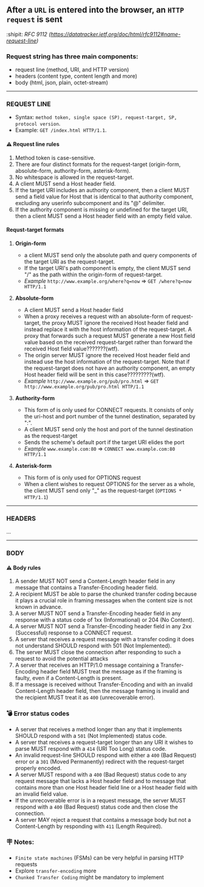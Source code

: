 ## After a `URL` is entered into the browser, an `HTTP request` is sent

:shipit: _RFC 9112 (https://datatracker.ietf.org/doc/html/rfc9112#name-request-line)_

### Request string has three main components:

- request line (method, URI, and HTTP version)
- headers (content type, content length and more)
- body (html, json, plain, octet-stream)

-------------------------------------------------------------------------------------------------------------------

### REQUEST LINE

- Syntax:  `method token, single space (SP), request-target, SP, protocol version`.
- Example: `GET /index.html HTTP/1.1`.

#### ⚠️ Request line rules

1. Method token is case-sensitive.
2. There are four distinct formats for the request-target (origin-form, absolute-form, authority-form, asterisk-form).
3. No whitespace is allowed in the request-target.
4. A client MUST send a Host header field.
5. If the target URI includes an authority component, then a client MUST send a field value for Host that is identical to that authority component, excluding any userinfo subcomponent and its "@" delimiter.
6. If the authority component is missing or undefined for the target URI, then a client MUST send a Host header field with an empty field value.

#### Requst-target formats

1. <b>Origin-form</b>

   - a client MUST send only the absolute path and query components of the target URI as the request-target.
   - If the target URI's path component is empty, the client MUST send "/" as the path within the origin-form of request-target.
   - _Example_ `http://www.example.org/where?q=now` => `GET /where?q=now HTTP/1.1`

2. <b>Absolute-form</b>

   - A client MUST send a Host header field
   - When a proxy receives a request with an absolute-form of request-target, the proxy MUST ignore the received Host header field and instead replace it with the host information of the request-target. A proxy that forwards such a request MUST generate a new Host field value based on the received request-target rather than forward the received Host field value???????(wtf).
   - The origin server MUST ignore the received Host header field and instead use the host information of the request-target. Note that if the request-target does not have an authority component, an empty Host header field will be sent in this case?????????(wtf).
   - _Example_ `http://www.example.org/pub/pro.html` => `GET http://www.example.org/pub/pro.html HTTP/1.1`

3. <b>Authority-form</b>

   - This form of is only used for CONNECT requests. It consists of only the uri-host and port number of the tunnel destination, separated by ":".
   - A client MUST send only the host and port of the tunnel destination as the request-target
   - Sends the scheme's default port if the target URI elides the port
   - _Example_ `www.example.com:80` => `CONNECT www.example.com:80 HTTP/1.1`

4. <b>Asterisk-form</b>
   - This form of is only used for OPTIONS request
   - When a client wishes to request OPTIONS for the server as a whole, the client MUST send only "\_" as the request-target (`OPTIONS * HTTP/1.1`)

-------------------------------------------------------------------------------------------------------------------

### HEADERS

...

-------------------------------------------------------------------------------------------------------------------

### BODY

#### ⚠️ Body rules

1. A sender MUST NOT send a Content-Length header field in any message that contains a Transfer-Encoding header field.
2. A recipient MUST be able to parse the chunked transfer coding because it plays a crucial role in framing messages when the content size is not known in advance.
3. A server MUST NOT send a Transfer-Encoding header field in any response with a status code of 1xx (Informational) or 204 (No Content).
4. A server MUST NOT send a Transfer-Encoding header field in any 2xx (Successful) response to a CONNECT request.
5. A server that receives a request message with a transfer coding it does not understand SHOULD respond with 501 (Not Implemented).
6. The server MUST close the connection after responding to such a request to avoid the potential attacks
7. A server that receives an HTTP/1.0 message containing a Transfer-Encoding header field MUST treat the message as if the framing is faulty, even if a Content-Length is present.
8. If a message is received without Transfer-Encoding and with an invalid Content-Length header field, then the message framing is invalid and the recipient MUST treat it as `400` (unrecoverable error).

### :bomb: Error status codes

- A server that receives a method longer than any that it implements SHOULD respond with a `501` (Not Implemented) status code.
- A server that receives a request-target longer than any URI it wishes to parse MUST respond with a `414` (URI Too Long) status code.
- An invalid request-line SHOULD respond with either a `400` (Bad Request) error or a `301` (Moved Permanently) redirect with the request-target properly encoded.
- A server MUST respond with a `400` (Bad Request) status code to any request message that lacks a Host header field and to message that contains more than one Host header field line or a Host header field with an invalid field value.
- If the unrecoverable error is in a request message, the server MUST respond with a `400` (Bad Request) status code and then close the connection.
- A server MAY reject a request that contains a message body but not a Content-Length by responding with `411` (Length Required).

### :placard: Notes:

- `Finite state machines` (FSMs) can be very helpful in parsing HTTP requests
- Explore `transfer-encoding` more
- `Chunked Transfer Coding` might be mandatory to implement
